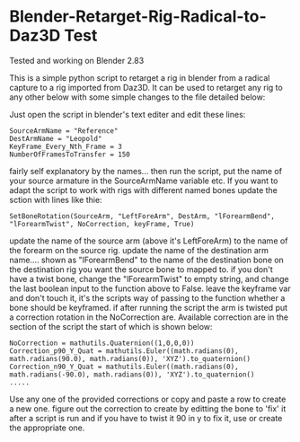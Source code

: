 # Blender-Retarget-Rig-Radical-to-Daz3D Test

Tested and working on Blender 2.83

This is a simple python script to retarget a rig in blender from a radical capture to a rig imported from Daz3D.  It can be used to retarget any rig to any other below with some simple changes to the file detailed below:

Just open the script in blender's text editer and edit these lines:

    SourceArmName = "Reference"
    DestArmName = "Leopold"
    KeyFrame_Every_Nth_Frame = 3
    NumberOfFramesToTransfer = 150

fairly self explanatory by the names... then run the script, put the name of your source armature in the SourceArmName variable etc.  If you want to adapt the script to work with rigs with different named bones update the sction with lines like thie:

    SetBoneRotation(SourceArm, "LeftForeArm", DestArm, "lForearmBend", "lForearmTwist", NoCorrection, keyFrame, True)

update the name of the source arm (above it's LeftForeArm) to the name of the forearm on the source rig.
update the name of the destination arm name.... shown as "lForearmBend" to the name of the destination bone on the destination rig you want the source bone to mapped to.
if you don't have a twist bone, change the "lForearmTwist" to empty string, and change the last boolean input to the function above to False.
leave the keyframe var and don't touch it, it's the scripts way of passing to the function whether a bone should be keyframed.
if after running the script the arm is twisted put a correction rotation in the NoCorrection are.  Available correction are in the section of the script the start of which is shown below:

    NoCorrection = mathutils.Quaternion((1,0,0,0))
    Correction_p90_Y_Quat = mathutils.Euler((math.radians(0), math.radians(90.0), math.radians(0)), 'XYZ').to_quaternion()
    Correction_n90_Y_Quat = mathutils.Euler((math.radians(0), math.radians(-90.0), math.radians(0)), 'XYZ').to_quaternion()
    .....

Use any one of the provided corrections or copy and paste a row to create a new one.  figure out the correction to create by editting the bone to 'fix' it after a script is run and if you have to twist it 90 in y to fix it, use or create the appropriate one.

